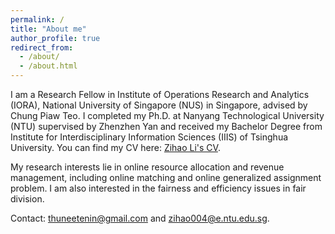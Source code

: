 ```yaml
---
permalink: /
title: "About me"
author_profile: true
redirect_from: 
  - /about/
  - /about.html
---
```


I am a Research Fellow in Institute of Operations Research and Analytics (IORA), National University of Singapore (NUS) in Singapore, advised by Chung Piaw Teo. I completed my Ph.D. at Nanyang Technological University (NTU) supervised by Zhenzhen Yan and received my Bachelor Degree from Institute for Interdisciplinary Information Sciences (IIIS) of Tsinghua University. You can find my CV here: [Zihao Li's CV](../assets/resume_ZihaoLi2.pdf).

My research interests lie in online resource allocation and revenue management, including online matching and online generalized assignment problem. I am also interested in the fairness and efficiency issues in fair division.

Contact: [thuneetenin@gmail.com](mailto:thuneetenin@gmail.com) and [zihao004@e.ntu.edu.sg](mailto:zihao004@e.ntu.edu.sg).

